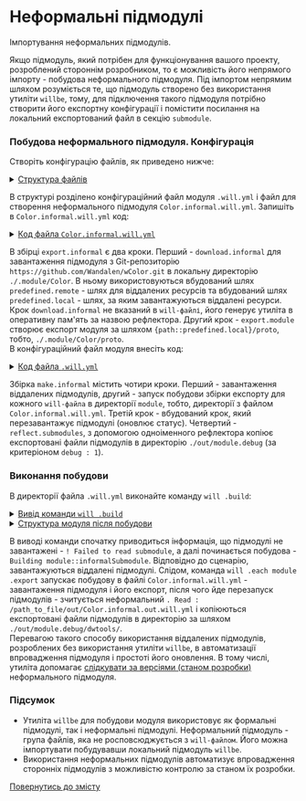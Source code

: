 # Неформальні підмодулі

Імпортування неформальних підмодулів.

Якщо підмодуль, який потрібен для функціонування вашого проекту, розроблений стороннім розробником, то є можливість його непрямого імпорту - побудова неформального підмодуля. Під імпортом непрямим шляхом розуміється те, що підмодуль створено без використання утиліти `willbe`, тому, для підключення такого підмодуля потрібно створити його експортну конфігурації і помістити посилання на локальний експортований файл в секцію `submodule`.  

### Побудова неформального підмодуля. Конфігурація  
Створіть конфігурацію файлів, як приведено нижче:  

<details>
  <summary><u>Структура файлів</u></summary>

```
informalModule
        ├── module
        │     └── Color.informal.will.yml
        └── .will.yml

```

</details>

В структурі розділено конфігураційний файл модуля `.will.yml` i файл для створення неформального підмодуля `Color.informal.will.yml`. Запишіть в `Color.informal.will.yml` код:  

<details>
  <summary><u>Код файла <code>Color.informal.will.yml</code></u></summary>

```yaml
about :

  name : Color.informal
  version : 0.0.1

path :

  in : '..'
  out : 'out'
  predefined.remote : 'git+https:///github.com/Wandalen/wColor.git'
  predefined.local : './.module/Color'
  export : '{path::predefined.local}/proto'

reflector :

  download.informal :
    src : path::predefined.remote
    dst : path::predefined.local

step :

  export.module :
    export : path::export
    tar : 0

build :

  export.informal :
    criterion :
      default : 1
      export : 1
    steps :
      - step::download.informal
      - step::export.module

```

</details>

В збірці `export.informal` є два кроки. Перший - `download.informal` для завантаження підмодуля з Git-репозиторію `https://github.com/Wandalen/wColor.git` в локальну директорію `./.module/Color`. В ньому використовуються вбудований шлях `predefined.remote` - шлях для віддалених ресурсів та вбудований шлях `predefined.local` - шлях, за яким завантажуються віддалені ресурси. Крок `download.informal` не вказаний в `will-файлі`, його генерує утиліта в оперативну пам'ять за назвою рефлектора. Другий крок - `export.module` створює експорт модуля за шляхом `{path::predefined.local}/proto`, тобто, `./.module/Color/proto`.  
В конфігураційний файл модуля внесіть код:  

<details>
  <summary><u>Код файла <code>.will.yml</code></u></summary>

```yaml
about :

  name : informalSubmodule
  description : "To make submodule from Git-repository"
  version : 0.0.1

submodule :

  Tools : git+https:///github.com/Wandalen/wTools.git/out/wTools#master
  Color : out/Color.informal.out

path :

  in : '.'
  out : 'out'
  proto : './proto'
  out.debug :
    path : './out/module.debug'
    criterion :
      debug : 1
  out.release :
    path : './out/module.release'
    criterion :
      debug : 0

reflector :

  reflect.submodules :
    inherit : submodule::*/exported::*=1/reflector::exportedFiles*=1
    dst :
      basePath : .
      prefixPath : path::out.*=1
    criterion :
      debug : 1

step :

  submodules.informal.export :
    currentPath : path::predefined.dir
    shell : 'will .each module .export'

build :

  make.informal :
    criterion :
      default : 1
      debug : 1
    steps :
      - submodules.download
      - submodules.informal.export
      - submodules.reload
      - reflect.submodules*=1

```

</details>

Збірка `make.informal` містить чотири кроки. Перший - завантаження віддалених підмодулів, другий - запуск побудови збірки експорту для кожного `will-файла` в директорії `module`, тобто, директорії з файлом `Color.informal.will.yml`. Третій крок - вбудований крок, який перезавантажує підмодулі (оновлює статус). Четвертий - `reflect.submodules`, з допомогою одноіменного рефлектора копіює експортовані файли підмодулів в директорію `./out/module.debug` (за критеріоном `debug : 1`).

### Виконання побудови
В директорії файла `.will.yml` виконайте команду `will .build`:

<details>
  <summary><u>Вивід команди <code>will .build</code></u></summary>

```
[user@user ~]$ will .build
Command ".build"
 . Read : /path_to_file/.will.yml
 ! Failed to read submodule::Tools, try to download it with .submodules.download or even .clean it before downloading
 ! Failed to read submodule::Color, try to download it with .submodules.download or even .clean it before downloading
 . Read 1 will-files in 1.987s

  Building module::informalSubmodule / build::make.informal
     . Read : /path_to_file/.module/Tools/out/wTools.out.will.yml
     + module::Tools version master was downloaded in 15.715s
   + 1/2 submodule(s) of module::informalSubmodule were downloaded in 15.722s
 > will .each module .export
Command ".each module .export"

Module at /path_to_file/module/Color.informal.will.yml
 . Read : /path_to_file/module/Color.informal.will.yml
 . Read 1 will-files in 0.566s

    Exporting module::Color.informal / build::export
     + download.informal reflected 71 files :/// : path_to_file/.module/Color <- git+https://github.com/Wandalen/wColor.git in 3.652s
     + Write out will-file /path_to_file/out/Color.informal.out.will.yml
     + Exported export with 8 files in 1.524s
    Exported module::Color.informal / build::export in 5.243s

   . Reloading submodules..
   . Read : /path_to_file/out/Color.informal.out.will.yml
   + reflect.submodules.debug reflected 64 files /path_to_file/ : out/module.debug <- .module in 2.211s
  Built module::informalSubmodule / build::make.informal in 28.494s

```

</details>
<details>
  <summary><u>Структура модуля після побудови</u></summary>

```
informalModule
        ├── .module
        │     ├── Tools
        │     └── Color
        ├── module
        │     └── Color.informal.will.yml
        ├── out
        │    ├── module.debug
        │    │           └── dwtools
        │    └── Color.informal.out.will.yml
        └── .will.yml

```

</details>

В виводі команди спочатку приводиться інформація, що підмодулі не завантажені - `! Failed to read submodule`, а далі починається побудова - `Building module::informalSubmodule`. Відповідно до сценарію, завантажуються віддалені підмодулі. Слідом, команда `will .each module .export` запускає побудову в файлі `Color.informal.will.yml` - завантаження підмодуля і його експорт, після чого йде перезапуск підмодулів - зчитується неформальний `. Read : /path_to_file/out/Color.informal.out.will.yml` і копіюються експортовані файли підмодулів в директорію за шляхом `./out/module.debug/dwtools/`.   
Перевагою такого способу використання віддалених підмодулів, розроблених без використання утиліти `willbe`, в автоматизації впровадження підмодуля і простоті його оновлення. В тому числі, утиліта допомагає [слідкувати за версіями (станом розробки)](CommandsSubmodules.md) неформального підмодуля.

### Підсумок
- Утиліта `willbe` для побудови модуля використовує як формальні підмодулі, так і неформальні підмодулі. Неформальний підмодуль - група файлів, яка не росповсюджується з `will-файлом`. Його можна імпортувати побудувавши локальний підмодуль `willbe`.  
- Використання неформальних підмодулів автоматизує впровадження сторонніх підмодулів з можливістю контролю за станом їх розробки.

[Повернутись до змісту](../README.md#tutorials)
